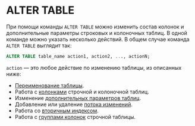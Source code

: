 # ALTER TABLE

При помощи команды ```ALTER TABLE``` можно изменить состав колонок и дополнительные параметры строковых и колоночных таблиц. В одной команде можно указать несколько действий. В общем случае команда ```ALTER TABLE``` выглядит так:

```sql
ALTER TABLE table_name action1, action2, ..., actionN;
```

```action``` — это любое действие по изменению таблицы, из описанных ниже:
* [Переименование таблицы](./rename.md).
* Работа с [колонками](./columns.md) строчной и колоночной таблиц.
* Изменение [дополнительных параметров таблиц](./set.md).
* Добавление или удаление [потока изменений](./cdc.md).
* Работа со [вторичным индексом](./secondary_index.md).
* Работа с [группами колонок](./family.md) строчной таблицы.